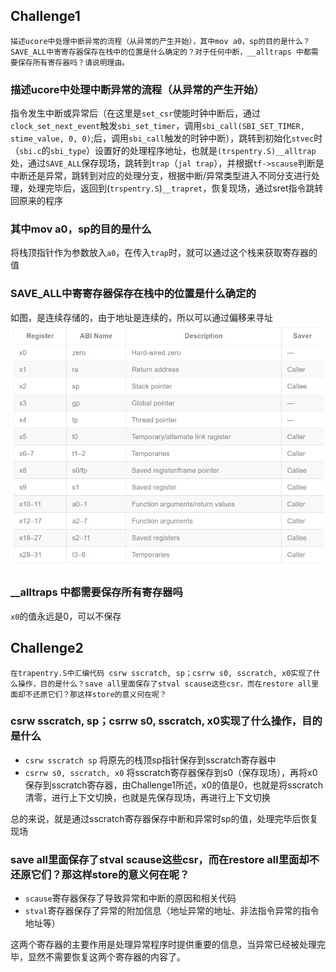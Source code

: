 ## Challenge1

```
描述ucore中处理中断异常的流程（从异常的产生开始），其中mov a0，sp的目的是什么？SAVE_ALL中寄寄存器保存在栈中的位置是什么确定的？对于任何中断，__alltraps 中都需要保存所有寄存器吗？请说明理由。
```

### 描述ucore中处理中断异常的流程（从异常的产生开始）

指令发生中断或异常后（在这里是`set_csr`使能时钟中断后，通过`clock_set_next_event`触发`sbi_set_timer`，调用`sbi_call(SBI_SET_TIMER, stime_value, 0, 0)`;后，调用`sbi_call`触发的时钟中断），跳转到初始化`stvec`时（`sbi.c`的`sbi_type`）设置好的处理程序地址，也就是`(trspentry.S)__alltrap`处，通过`SAVE_ALL`保存现场，跳转到`trap`（`jal trap`），并根据`tf->scause`判断是中断还是异常，跳转到对应的处理分支，根据中断/异常类型进入不同分支进行处理，处理完毕后，返回到(`trspentry.S`)`__trapret`，恢复现场，通过sret指令跳转回原来的程序

### 其中mov a0，sp的目的是什么
将栈顶指针作为参数放入`a0`，在传入`trap`时，就可以通过这个栈来获取寄存器的值

### SAVE_ALL中寄寄存器保存在栈中的位置是什么确定的
如图，是连续存储的，由于地址是连续的，所以可以通过偏移来寻址
![alt text](image.png)

### __alltraps 中都需要保存所有寄存器吗
`x0`的值永远是0，可以不保存

## Challenge2

```
在trapentry.S中汇编代码 csrw sscratch, sp；csrrw s0, sscratch, x0实现了什么操作，目的是什么？save all里面保存了stval scause这些csr，而在restore all里面却不还原它们？那这样store的意义何在呢？
```

### csrw sscratch, sp；csrrw s0, sscratch, x0实现了什么操作，目的是什么
- `csrw sscratch sp` 将原先的栈顶sp指针保存到sscratch寄存器中
- `csrrw s0, sscratch, x0` 将sscratch寄存器保存到s0（保存现场），再将x0保存到sscratch寄存器，由Challenge1所述，x0的值是0，也就是将sscratch清零，进行上下文切换，也就是先保存现场，再进行上下文切换

总的来说，就是通过sscratch寄存器保存中断和异常时sp的值，处理完毕后恢复现场

### save all里面保存了stval scause这些csr，而在restore all里面却不还原它们？那这样store的意义何在呢？
- `scause`寄存器保存了导致异常和中断的原因和相关代码
- `stval`寄存器保存了异常的附加信息（地址异常的地址、非法指令异常的指令地址等）

这两个寄存器的主要作用是处理异常程序时提供重要的信息，当异常已经被处理完毕，显然不需要恢复这两个寄存器的内容了。
## 